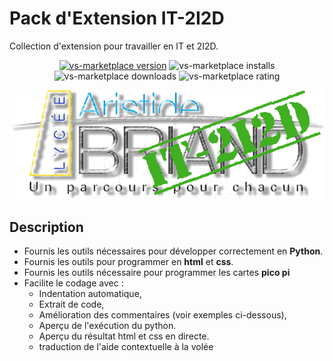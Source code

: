 # Pack d'Extension IT-2I2D
Collection  d'extension pour travailler en IT et 2I2D.
<p align="center">
<a href="https://github.com/FrankSAURET/abriand-it-2i2d"><img src="https://badgen.net/vs-marketplace/v/electropol-fr.abriand-it-2i2d?icon=github" alt="vs-marketplace version"></a>
<img src="https://badgen.net/vs-marketplace/i/electropol-fr.abriand-it-2i2d" alt="vs-marketplace installs">
<img src="https://badgen.net/vs-marketplace/d/electropol-fr.abriand-it-2i2d" alt="vs-marketplace downloads">
<img src="https://badgen.net/vs-marketplace/rating/electropol-fr.abriand-it-2i2d" alt="vs-marketplace rating">
</p>

![Logo](image/LogoAbriandIT2I2D.png)

## Description
* Fournis les outils nécessaires pour développer correctement en **Python**. 
* Fournis les outils pour programmer en **html** et **css**.
* Fournis les outils nécessaire pour programmer les cartes **pico pi**
* Facilite le codage avec :
    * Indentation automatique, 
    * Extrait de code, 
    * Amélioration des commentaires (voir exemples ci-dessous),
    * Aperçu de l'exécution du python.
    * Aperçu du résultat html et css en directe.
    * traduction de l'aide contextuelle à la volée
